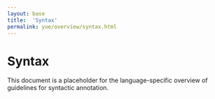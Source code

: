 ```yaml
---
layout: base
title:  'Syntax'
permalink: yue/overview/syntax.html
---
```


# Syntax

This document is a placeholder for the language-specific overview of
guidelines for syntactic annotation.
